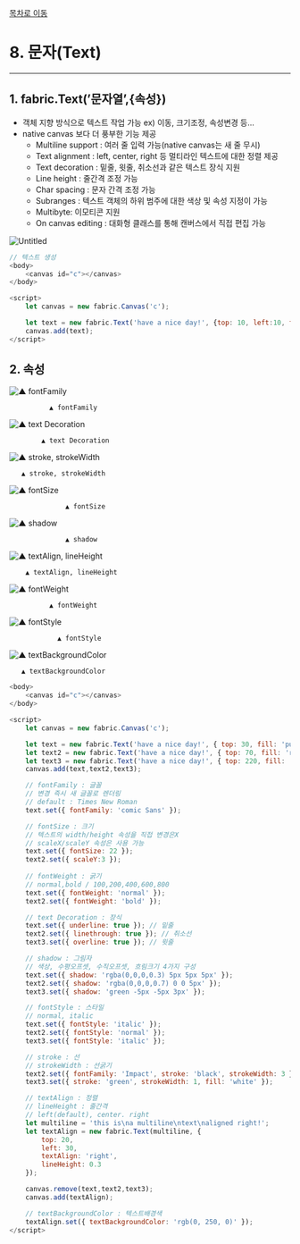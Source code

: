 
[목차로 이동](../%5BFabric%20js%5D%20f2d3d0d0e3344ccbac67f30c7ccd4b21.md)
# 8. 문자(Text)

---

## 1. fabric.Text(’문자열’,{속성})

- 객체 지향 방식으로 텍스트 작업 가능 ex) 이동, 크기조정, 속성변경 등...
- native canvas 보다 더 풍부한 기능 제공
    - Multiline support : 여러 줄 입력 가능(native canvas는 새 줄 무시)
    - Text alignment : left, center, right 등 멀티라인 텍스트에 대한 정렬 제공
    - Text decoration :  밑줄, 윗줄, 취소선과 같은 텍스트 장식 지원
    - Line height : 줄간격 조정 가능
    - Char spacing : 문자 간격 조정 가능
    - Subranges : 텍스트 객체의 하위 범주에 대한 색상 및 속성 지정이 가능
    - Multibyte: 이모티콘 지원
    - On canvas editing : 대화형 클래스를 통해 캔버스에서 직접 편집 가능

![Untitled](8%20%EB%AC%B8%EC%9E%90(Text)%20675f7147827a46c894f4b1a72d60dcbd/Untitled.png)

```javascript
// 텍스트 생성
<body>
    <canvas id="c"></canvas>
</body>

<script>
    let canvas = new fabric.Canvas('c');

    let text = new fabric.Text('have a nice day!', {top: 10, left:10, fill: 'purple'});
    canvas.add(text);
</script>
```

## 2. 속성

![              ▲ fontFamily](8%20%EB%AC%B8%EC%9E%90(Text)%20675f7147827a46c894f4b1a72d60dcbd/Untitled%201.png)

              ▲ fontFamily

![            ▲ text Decoration](8%20%EB%AC%B8%EC%9E%90(Text)%20675f7147827a46c894f4b1a72d60dcbd/Untitled%202.png)

            ▲ text Decoration

![       ▲ stroke, strokeWidth](8%20%EB%AC%B8%EC%9E%90(Text)%20675f7147827a46c894f4b1a72d60dcbd/Untitled%203.png)

       ▲ stroke, strokeWidth

![                  ▲ fontSize](8%20%EB%AC%B8%EC%9E%90(Text)%20675f7147827a46c894f4b1a72d60dcbd/Untitled%204.png)

                  ▲ fontSize

![                  ▲ shadow](8%20%EB%AC%B8%EC%9E%90(Text)%20675f7147827a46c894f4b1a72d60dcbd/Untitled%205.png)

                  ▲ shadow

![        ▲ textAlign, lineHeight](8%20%EB%AC%B8%EC%9E%90(Text)%20675f7147827a46c894f4b1a72d60dcbd/Untitled%206.png)

        ▲ textAlign, lineHeight

![              ▲ fontWeight](8%20%EB%AC%B8%EC%9E%90(Text)%20675f7147827a46c894f4b1a72d60dcbd/Untitled%207.png)

              ▲ fontWeight

![                ▲ fontStyle](8%20%EB%AC%B8%EC%9E%90(Text)%20675f7147827a46c894f4b1a72d60dcbd/Untitled%208.png)

                ▲ fontStyle

![       ▲ textBackgroundColor](8%20%EB%AC%B8%EC%9E%90(Text)%20675f7147827a46c894f4b1a72d60dcbd/Untitled%209.png)

       ▲ textBackgroundColor

```javascript
<body>
    <canvas id="c"></canvas>
</body>

<script>
    let canvas = new fabric.Canvas('c');

    let text = new fabric.Text('have a nice day!', { top: 30, fill: 'purple' });
    let text2 = new fabric.Text('have a nice day!', { top: 70, fill: 'red' });
    let text3 = new fabric.Text('have a nice day!', { top: 220, fill: 'blue' });
    canvas.add(text,text2,text3);

    // fontFamily : 글꼴
    // 변경 즉시 새 글꼴로 렌더링
    // default : Times New Roman
    text.set({ fontFamily: 'comic Sans' });

    // fontSize : 크기
    // 텍스트의 width/height 속성을 직접 변경은X
    // scaleX/scaleY 속성은 사용 가능
    text.set({ fontSize: 22 });
    text2.set({ scaleY:3 });
    
    // fontWeight : 굵기
    // normal,bold / 100,200,400,600,800
    text.set({ fontWeight: 'normal' });
    text2.set({ fontWeight: 'bold' });

    // text Decoration : 장식
    text.set({ underline: true }); // 밑줄
    text2.set({ linethrough: true }); // 취소선
    text3.set({ overline: true }); // 윗줄

    // shadow : 그림자
    // 색상, 수평오프셋, 수직오프셋, 흐림크기 4가지 구성
    text.set({ shadow: 'rgba(0,0,0,0.3) 5px 5px 5px' });
    text2.set({ shadow: 'rgba(0,0,0,0.7) 0 0 5px' });
    text3.set({ shadow: 'green -5px -5px 3px' });

    // fontStyle : 스타일
    // normal, italic
    text.set({ fontStyle: 'italic' });
    text2.set({ fontStyle: 'normal' });
    text3.set({ fontStyle: 'italic' });

    // stroke : 선
    // strokeWidth : 선굵기
    text2.set({ fontFamily: 'Impact', stroke: 'black', strokeWidth: 3 });
    text3.set({ stroke: 'green', strokeWidth: 1, fill: 'white' });

    // textAlign : 정렬
    // lineHeight : 줄간격
    // left(default), center. right
    let multiline = 'this is\na multiline\ntext\naligned right!';
    let textAlign = new fabric.Text(multiline, {
        top: 20,
        left: 30,
        textAlign: 'right',
        lineHeight: 0.3
    });

    canvas.remove(text,text2,text3);
    canvas.add(textAlign);

    // textBackgroundColor : 텍스트배경색
    textAlign.set({ textBackgroundColor: 'rgb(0, 250, 0)' }); 
</script>
```